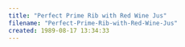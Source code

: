 ```yaml
---
title: "Perfect Prime Rib with Red Wine Jus"
filename: "Perfect-Prime-Rib-with-Red-Wine-Jus"
created: 1989-08-17 13:34:33
---
```

